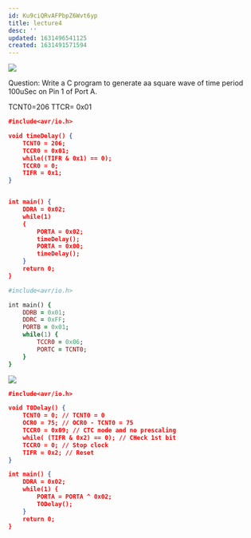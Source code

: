 ```yaml
---
id: Ku9ciQRvAFPbpZ6Wvt6yp
title: lecture4
desc: ''
updated: 1631496541125
created: 1631491571594
---
```

![](/assets/images/2021-09-13-05-46-34.png)

Question: Write a C program to generate aa square wave of time period 100uSec on Pin 1 of Port A. 

TCNT0=206 
TTCR= 0x01 

```json
#include<avr/io.h>

void timeDelay() {
    TCNT0 = 206; 
    TCCR0 = 0x01;
    while((TIFR & 0x1) == 0); 
    TCCR0 = 0; 
    TIFR = 0x1; 
}


int main() {
    DDRA = 0x02;
    while(1)
    {
        PORTA = 0x02;
        timeDelay();
        PORTA = 0x00;
        timeDelay();
    }
    return 0;
}
```

```ruby
#include<avr/io.h>

int main() {
    DDRB = 0x01;
    DDRC = 0xFF;
    PORTB = 0x01;
    while(1) {
        TCCR0 = 0x06;
        PORTC = TCNT0;
    }
}
``` 
![](/assets/images/2021-09-13-06-52-57.png)
```json
#include<avr/io.h>

void T0Delay() {
    TCNT0 = 0; // TCNT0 = 0
    OCR0 = 75; // OCR0 - TCNT0 = 75
    TCCR0 = 0x09; // CTC mode and no prescaling
    while( (TIFR & 0x2) == 0); // CHeck 1st bit
    TCCR0 = 0; // Stop clock
    TIFR = 0x2; // Reset
}

int main() {
    DDRA = 0x02;
    while(1) {
        PORTA = PORTA ^ 0x02;
        T0Delay();
    }
    return 0;
}

```